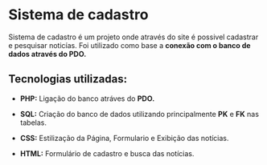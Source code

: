 # Sistema de cadastro

Sistema de cadastro é um projeto onde através do site é possivel cadastrar e pesquisar noticías. Foi utilizado como base a __conexão com o banco de dados através do PDO.__ 

## Tecnologias utilizadas:

* __PHP:__ Ligação do banco atráves do __PDO.__
  
* __SQL:__ Criação do banco de dados utilizando principalmente __PK__ e __FK__ nas tabelas.

* __CSS:__ Estilização da Página, Formulario e Exibição das notícias.

* __HTML:__ Formulário de cadastro e busca das notícias.
